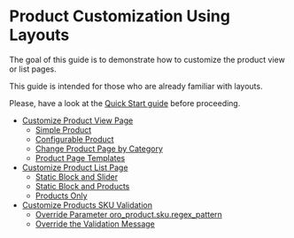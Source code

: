 <a id="bundle-docs-platform-product-bundle-customize"></a>

# Product Customization Using Layouts

The goal of this guide is to demonstrate how to customize the product view or list pages.

This guide is intended for those who are already familiar with layouts.

Please, have a look at the [Quick Start guide](../../../../frontend/storefront/quick-start.md#dev-doc-frontend-layouts-quick-start) before proceeding.

* [Customize Product View Page](customize-pdp.md)
  * [Simple Product](customize-pdp.md#simple-product)
  * [Configurable Product](customize-pdp.md#configurable-product)
  * [Change Product Page by Category](customize-pdp.md#change-product-page-by-category)
  * [Product Page Templates](customize-pdp.md#product-page-templates)
* [Customize Product List Page](customize-plp.md)
  * [Static Block and Slider](customize-plp.md#static-block-and-slider)
  * [Static Block and Products](customize-plp.md#static-block-and-products)
  * [Products Only](customize-plp.md#products-only)
* [Customize Products SKU Validation](customize-products-sku-validation.md)
  * [Override Parameter oro_product.sku.regex_pattern](customize-products-sku-validation.md#override-parameter-oro-product-sku-regex-pattern)
  * [Override the Validation Message](customize-products-sku-validation.md#override-the-validation-message)
